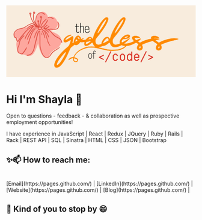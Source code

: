 
[![Shayla's GitHub Banner](./assets/cover.png)](https://braydoncoyer.dev)

# Hi I'm Shayla 👋

Open to questions - feedback - & collaboration as well as prospective employment opportunities! <br> 

I have experience in JavaScript | React | Redux | JQuery | Ruby | Rails | Rack | REST API | SQL | Sinatra | HTML | CSS | JSON | Bootstrap 

## ✨📫 How to reach me: 
<br>
 [Email](https://pages.github.com/) |
 [LinkedIn](https://pages.github.com/) | 
 [Website](https://pages.github.com/) | 
 [Blog](https://pages.github.com/) | 

## 🌱 Kind of you to stop by 😄
